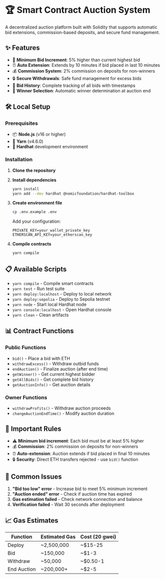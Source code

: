 # 🏆 Smart Contract Auction System

A decentralized auction platform built with Solidity that supports automatic bid extensions, commission-based deposits, and secure fund management.

## ✨ Features

- 🎯 **Minimum Bid Increment**: 5% higher than current highest bid
- ⏰ **Auto Extension**: Extends by 10 minutes if bid placed in last 10 minutes
- 💰 **Commission System**: 2% commission on deposits for non-winners
- 🔒 **Secure Withdrawals**: Safe fund management for excess bids
- 📜 **Bid History**: Complete tracking of all bids with timestamps
- 👑 **Winner Selection**: Automatic winner determination at auction end

## 🛠️ Local Setup

### Prerequisites

- 📦 **Node.js** (v16 or higher)
- 🧶 **Yarn** (v4.6.0)
- 🦾 **Hardhat** development environment

### Installation

1. **Clone the repository**

2. **Install dependencies**

   ```bash
   yarn install
   yarn add --dev hardhat @nomicfoundation/hardhat-toolbox
   ```

3. **Create environment file**

   ```bash
   cp .env.example .env
   ```

   Add your configuration:

   ```env
   PRIVATE_KEY=your_wallet_private_key
   ETHERSCAN_API_KEY=your_etherscan_key
   ```

4. **Compile contracts**
   ```bash
   yarn compile
   ```

## 📋 Available Scripts

- `yarn compile` - Compile smart contracts
- `yarn test` - Run test suite
- `yarn deploy:localhost` - Deploy to local network
- `yarn deploy:sepolia` - Deploy to Sepolia testnet
- `yarn node` - Start local Hardhat node
- `yarn console:localhost` - Open Hardhat console
- `yarn clean` - Clean artifacts

## 📊 Contract Functions

### Public Functions

- `bid()` - Place a bid with ETH
- `withdrawExcess()` - Withdraw outbid funds
- `endAuction()` - Finalize auction (after end time)
- `getWinner()` - Get current highest bidder
- `getAllBids()` - Get complete bid history
- `getAuctionInfo()` - Get auction details

### Owner Functions

- `withdrawProfits()` - Withdraw auction proceeds
- `changeAuctionEndTime()` - Modify auction duration

## 🚨 Important Rules

- ⚠️ **Minimum bid increment**: Each bid must be at least 5% higher
- 💰 **Commission**: 2% commission on deposits for non-winners
- ⏰ **Auto-extension**: Auction extends if bid placed in final 10 minutes
- 🔒 **Security**: Direct ETH transfers rejected - use `bid()` function

## 🐛 Common Issues

1. **"Bid too low" error** - Increase bid to meet 5% minimum increment
2. **"Auction ended" error** - Check if auction time has expired
3. **Gas estimation failed** - Check network connection and balance
4. **Verification failed** - Wait 30 seconds after deployment

## 📈 Gas Estimates

| Function    | Estimated Gas | Cost (20 gwei) |
| ----------- | ------------- | -------------- |
| Deploy      | ~2,500,000    | ~$15-25        |
| Bid         | ~150,000      | ~$1-3          |
| Withdraw    | ~50,000       | ~$0.50-1       |
| End Auction | ~200,000+     | ~$2-5          |
